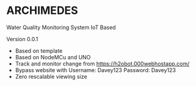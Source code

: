 # ARCHIMEDES
Water Quality Monitoring System IoT Based

Version 0.0.1
- Based on template
- Based on NodeMCu and UNO
- Track and monitor change from https://h2obot.000webhostapp.com/ 
- Bypass website with Username: Davey123 Password: Davey123
- Zero rescalable viewing size
